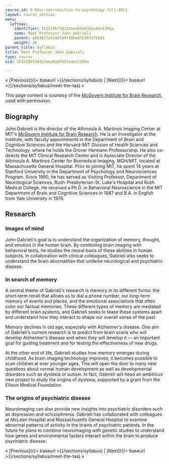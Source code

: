 ```yaml
---
course_id: 9-00sc-introduction-to-psychology-fall-2011
layout: course_section
menu:
  leftnav:
    identifier: 1b1519bf3d323eea62e8361e4ee1395a
    name: Meet Professor John Gabrieli
    parent: a054877a419df49f89bedfb3073f58d1
    weight: 20
parent_title: Syllabus
title: Meet Professor John Gabrieli
type: course
uid: 1b1519bf3d323eea62e8361e4ee1395a

---
```


« [Previous]({{< baseurl >}}/sections/syllabus) | [Next]({{< baseurl >}}/sections/syllabus/meet-the-tas) »

This page content is courtesy of the [McGovern Institute for Brain Research](http://mcgovern.mit.edu), used with permission.

Biography
---------

John Gabrieli is the director of the Athinoula A. Martinos Imaging Center at MIT's [McGovern Institute for Brain Research](http://mcgovern.mit.edu/). He is an Investigator at the Institute, with faculty appointments in the Department of Brain and Cognitive Sciences and the Harvard-MIT Division of Health Sciences and Technology, where he holds the Grover Hermann Professorship. He also co-directs the MIT Clinical Research Center and is Associate Director of the Athinoula A. Martinos Center for Biomedical Imaging, MGH/MIT, located at Massachusetts General Hospital. Prior to joining MIT, he spent 14 years at Stanford University in the Department of Psychology and Neurosciences Program. Since 1990, he has served as Visiting Professor, Department of Neurological Sciences, Rush-Presbyterian-St. Luke's Hospital and Rush Medical College. He received a Ph.D. in Behavioral Neuroscience in the MIT Department of Brain and Cognitive Sciences in 1987 and B.A. in English from Yale University in 1978.

Research
--------

### Images of mind

John Gabrieli's goal is to understand the organization of memory, thought, and emotion in the human brain. By combining brain imaging with behavioral tests, he studies the neural basis of these abilities in human subjects. In collaboration with clinical colleagues, Gabrieli also seeks to understand the brain abormalities that underlie neurological and psychiatric disease.

### In search of memory

A central theme of Gabrieli's research is memory in its different forms: the short-term recall that allows us to dial a phone number, our long-term memory of events and places, and the emotional associations that often color our factual memories. These different types of memory are mediated by different brain systems, and Gabrieli seeks to tease these systems apart and understand how they interact to shape our overall sense of the past.

Memory declines in old age, especially with Alzheimer's disease. One aim of Gabrieli's current research is to predict from brain scans who will develop Alzheimer's disease and when they will develop it — an important goal for guiding treatment and for testing the effectiveness of new drugs.

At the other end of life, Gabrieli studies how memory emerges during childhood. As brain imaging technology improves, it becomes possible to scan children at ever younger ages. This will open the door to many new questions about normal human development as well as developmental disorders such as dyslexia or autism. In fact, Gabrieli will head an ambitious new project to study the origins of dyslexia, supported by a grant from the Ellison Medical Foundation.

### The origins of psychiatric disease

Neuroimaging can also provide new insights into psychiatric disorders such as depression and schizophrenia. Gabrieli has collaborated with colleagues at McLean Hospital and Massachusetts General Hospital to examine abnormal patterns of activity in the brains of psychiatric patients. In the future he plans to combine neuroimaging with genetic studies to understand how genes and environmental factors interact within the brain to produce psychiatric disease.

« [Previous]({{< baseurl >}}/sections/syllabus) | [Next]({{< baseurl >}}/sections/syllabus/meet-the-tas) »